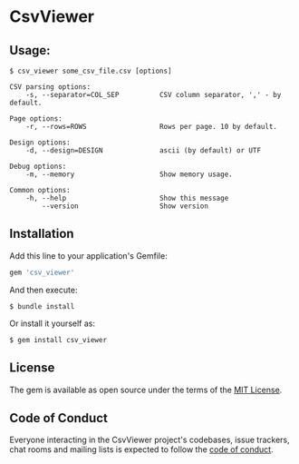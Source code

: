 # CsvViewer

## Usage:

```
$ csv_viewer some_csv_file.csv [options]

CSV parsing options:
    -s, --separator=COL_SEP          CSV column separator, ',' - by default.

Page options:
    -r, --rows=ROWS                  Rows per page. 10 by default.

Design options:
    -d, --design=DESIGN              ascii (by default) or UTF

Debug options:
    -m, --memory                     Show memory usage.

Common options:
    -h, --help                       Show this message
        --version                    Show version
```

## Installation

Add this line to your application's Gemfile:

```ruby
gem 'csv_viewer'
```

And then execute:

    $ bundle install

Or install it yourself as:

    $ gem install csv_viewer

## License

The gem is available as open source under the terms of the [MIT License](https://opensource.org/licenses/MIT).

## Code of Conduct

Everyone interacting in the CsvViewer project's codebases, issue trackers, chat rooms and mailing lists is expected to follow the [code of conduct](https://github.com/[USERNAME]/csv_viewer/blob/master/CODE_OF_CONDUCT.md).
